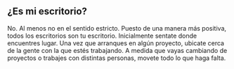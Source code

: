 ## ¿Es mi escritorio?
No. Al menos no en el sentido estricto. Puesto de una manera más positiva, todos los escritorios son tu escritorio. Inicialmente sentate donde encuentres lugar. Una vez que arranques en algún proyecto, ubicate cerca de la gente con la que estés trabajando. A medida que vayas cambiando de proyectos o trabajes con distintas personas, movete todo lo que haga falta.
